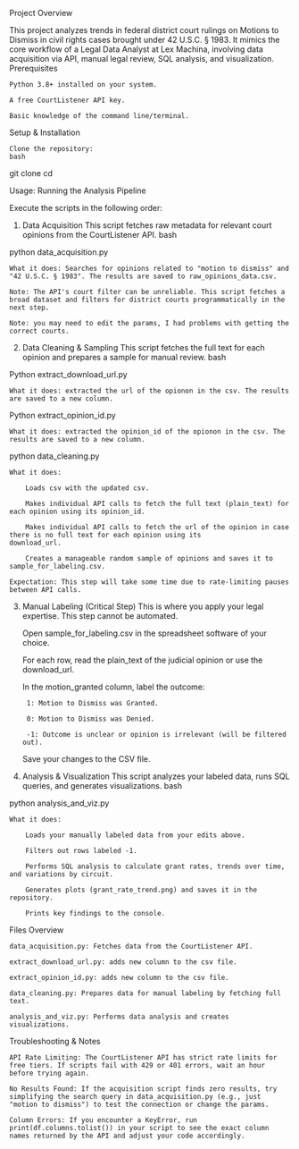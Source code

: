 Project Overview

This project analyzes trends in federal district court rulings on Motions to Dismiss in civil rights cases brought under 42 U.S.C. § 1983. It mimics the core workflow of a Legal Data Analyst at Lex Machina, involving data acquisition via API, manual legal review, SQL analysis, and visualization.
Prerequisites

    Python 3.8+ installed on your system.

    A free CourtListener API key.

    Basic knowledge of the command line/terminal.

Setup & Installation

    Clone the repository:
    bash

git clone <your-repo-url>
cd <your-repo-name>

Usage: Running the Analysis Pipeline

Execute the scripts in the following order:

1. Data Acquisition
This script fetches raw metadata for relevant court opinions from the CourtListener API.
bash

python data_acquisition.py

    What it does: Searches for opinions related to "motion to dismiss" and "42 U.S.C. § 1983". The results are saved to raw_opinions_data.csv.

    Note: The API's court filter can be unreliable. This script fetches a broad dataset and filters for district courts programmatically in the next step.

    Note: you may need to edit the params, I had problems with getting the correct courts.

2. Data Cleaning & Sampling
This script fetches the full text for each opinion and prepares a sample for manual review.
bash

Python extract_download_url.py

    What it does: extracted the url of the opionon in the csv. The results are saved to a new column.

Python extract_opinion_id.py

    What it does: extracted the opinion_id of the opionon in the csv. The results are saved to a new column.
    
python data_cleaning.py

    What it does:

        Loads csv with the updated csv.

        Makes individual API calls to fetch the full text (plain_text) for each opinion using its opinion_id.

        Makes individual API calls to fetch the url of the opinion in case there is no full text for each opinion using its                download_url.

        Creates a manageable random sample of opinions and saves it to sample_for_labeling.csv.

    Expectation: This step will take some time due to rate-limiting pauses between API calls.

3. Manual Labeling (Critical Step)
This is where you apply your legal expertise. This step cannot be automated.

    Open sample_for_labeling.csv in the spreadsheet software of your choice.

    For each row, read the plain_text of the judicial opinion or use the download_url.

    In the motion_granted column, label the outcome:

        1: Motion to Dismiss was Granted.

        0: Motion to Dismiss was Denied.

        -1: Outcome is unclear or opinion is irrelevant (will be filtered out).

    Save your changes to the CSV file.

4. Analysis & Visualization
This script analyzes your labeled data, runs SQL queries, and generates visualizations.
bash

python analysis_and_viz.py

    What it does:

        Loads your manually labeled data from your edits above.

        Filters out rows labeled -1.

        Performs SQL analysis to calculate grant rates, trends over time, and variations by circuit.

        Generates plots (grant_rate_trend.png) and saves it in the repository.

        Prints key findings to the console.

Files Overview

    data_acquisition.py: Fetches data from the CourtListener API.

    extract_download_url.py: adds new column to the csv file.

    extract_opinion_id.py: adds new column to the csv file.

    data_cleaning.py: Prepares data for manual labeling by fetching full text.

    analysis_and_viz.py: Performs data analysis and creates visualizations.

Troubleshooting & Notes

    API Rate Limiting: The CourtListener API has strict rate limits for free tiers. If scripts fail with 429 or 401 errors, wait an hour before trying again.

    No Results Found: If the acquisition script finds zero results, try simplifying the search query in data_acquisition.py (e.g., just "motion to dismiss") to test the connection or change the params.

    Column Errors: If you encounter a KeyError, run print(df.columns.tolist()) in your script to see the exact column names returned by the API and adjust your code accordingly.
